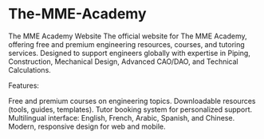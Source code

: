 # The-MME-Academy
The MME Academy Website
The official website for The MME Academy, offering free and premium engineering resources, courses, and tutoring services. Designed to support engineers globally with expertise in Piping, Construction, Mechanical Design, Advanced CAO/DAO, and Technical Calculations.

Features:

Free and premium courses on engineering topics.
Downloadable resources (tools, guides, templates).
Tutor booking system for personalized support.
Multilingual interface: English, French, Arabic, Spanish, and Chinese.
Modern, responsive design for web and mobile.
